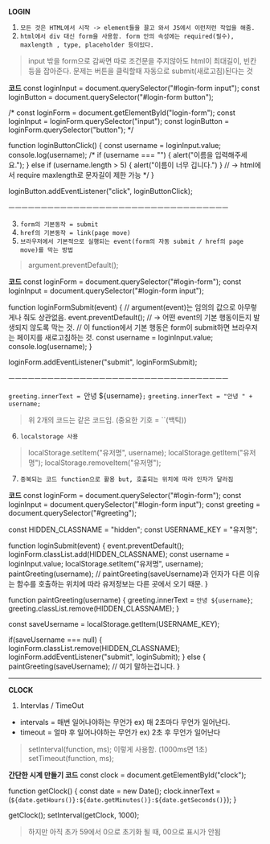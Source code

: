 **LOGIN**

1. `모든 것은 HTML에서 시작 -> element들을 끌고 와서 JS에서 이런저런 작업을 해줌.`
2. `html에서 div 대신 form을 사용함. form 안의 속성에는 required(필수), maxlength , type, placeholder 등이있다.`
> input 밖을 form으로 감싸면 따로 조건문을 주지않아도 html이 최대길이, 빈칸등을 잡아준다. 
> 문제는 버튼을 클릭할때 자동으로 submit(새로고침)된다는 것

**코드**
const loginInput = document.querySelector("#login-form input");
const loginButton = document.querySelector("#login-form button");

/*
const loginForm = document.getElementById("login-form");
const loginInput = loginForm.querySelector("input");
const loginButton = loginForm.querySelector("button");
*/

function loginButtonClick() {
   const username = loginInput.value;
   console.log(username);
   /*
   if (username === "") {
      alert("이름을 입력해주세요.");
   } else if (username.length > 5) {
      alert("이름이 너무 깁니다.")
   }
   // -> html에서 require maxlength로 문자길이 제한 가능
   */
}

loginButton.addEventListener("click", loginButtonClick);


ㅡㅡㅡㅡㅡㅡㅡㅡㅡㅡㅡㅡㅡㅡㅡㅡㅡㅡㅡㅡㅡㅡㅡㅡㅡㅡㅡㅡㅡㅡㅡㅡㅡㅡ


3. `form의 기본동작 = submit`
4. `href의 기본동작 = link(page move)`
5. `브라우저에서 기본적으로 실행되는 event(form의 자동 submit / href의 page move)를 막는 방법`
> argument.preventDefault();

**코드**
const loginForm = document.querySelector("#login-form");
const loginInput = document.querySelector("#login-form input");

function loginFormSubmit(event) { // argument(event)는 임의의 값으로 아무렇게나 줘도 상관없음.
   event.preventDefault(); 
   // -> 어떤 event의 기본 행동이든지 발생되지 않도록 막는 것.
   // 이 function에서 기본 행동은 form이 submit하면 브라우저는 페이지를 새로고침하는 것.
   const username = loginInput.value;
   console.log(username);
}

loginForm.addEventListener("submit", loginFormSubmit);


ㅡㅡㅡㅡㅡㅡㅡㅡㅡㅡㅡㅡㅡㅡㅡㅡㅡㅡㅡㅡㅡㅡㅡㅡㅡㅡㅡㅡㅡㅡㅡㅡㅡㅡ


`greeting.innerText = `안녕 ${username}`;`
`greeting.innerText = "안녕 " + username;`
> 위 2개의 코드는 같은 코드임. (중요한 기호 = ``(백틱))

6. `localstorage 사용`
> localStorage.setItem("유저명", username);
> localStorage.getItem("유저명");
> localStorage.removeItem("유저명");
7. `중복되는 코드 function으로 활용 but, 호출되는 위치에 따라 인자가 달라짐`

**코드**
const loginForm = document.querySelector("#login-form");
const loginInput = document.querySelector("#login-form input");
const greeting = document.querySelector("#greeting");

const HIDDEN_CLASSNAME = "hidden";
const USERNAME_KEY = "유저명";

function loginSubmit(event) {
   event.preventDefault();
   loginForm.classList.add(HIDDEN_CLASSNAME);
   const username = loginInput.value;
   localStorage.setItem("유저명", username);
   paintGreeting(username); 
     // paintGreeting(saveUsername)과 인자가 다른 이유는 함수를 호출하는 위치에 따라 유저정보는 다른 곳에서 오기 때문. 
}

function paintGreeting(username) {
   greeting.innerText = `안녕 ${username}`;
   greeting.classList.remove(HIDDEN_CLASSNAME);
}

const saveUsername = localStorage.getItem(USERNAME_KEY);

if(saveUsername === null) {
   loginForm.classList.remove(HIDDEN_CLASSNAME);
   loginForm.addEventListener("submit", loginSubmit);
} else {
   paintGreeting(saveUsername);
   // 여기 말하는겁니다.
}

------------------------------------------------------------------------------------------------------------------------------------------------
 
 
 **CLOCK**

1. Intervlas / TimeOut
- intervals = 매번 일어나야하는 무언가 ex) 매 2초마다 무언가 일어난다.
- timeout = 얼마 후 일어나야하는 무언가 ex) 2초 후 무언가 일어난다
> setInterval(function, ms); 이렇게 사용함. (1000ms면 1초)
> setTimeout(function, ms);

**간단한 시계 만들기 코드**
const clock = document.getElementById("clock");

function getClock() {
    const date = new Date();
   clock.innerText = (`${date.getHours()}:${date.getMinutes()}:${date.getSeconds()}`);
}

getClock();
setInterval(getClock, 1000);
> 하지만 아직 초가 59에서 0으로 초기화 될 때, 00으로 표시가 안됨 


